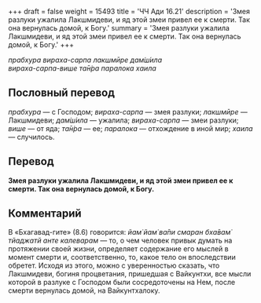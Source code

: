 +++
draft = false
weight = 15493
title = 'ЧЧ Ади 16.21'
description = 'Змея разлуки ужалила Лакшмидеви, и яд этой змеи привел ее к смерти. Так она вернулась домой, к Богу.'
summary = 'Змея разлуки ужалила Лакшмидеви, и яд этой змеи привел ее к смерти. Так она вернулась домой, к Богу.'
+++

_прабхура вираха-сарпа лакшмӣре дам̇ш́ила  
вираха-сарпа-више та̄н̇ра паралока хаила_

## Пословный перевод

_прабхура_ — с Господом; _вираха_\-_сарпа_ — змея разлуки; _лакшмӣре_ — Лакшмидеви; _дам̇ш́ила_ — ужалила; _вираха_\-_сарпа_ — змеи разлуки; _више_ — от яда; _та̄н̇ра_ — ее; _паралока_ — отхождение в иной мир; _хаила_ — случилось.

## Перевод

**Змея разлуки ужалила Лакшмидеви, и яд этой змеи привел ее к смерти. Так она вернулась домой, к Богу.**

## Комментарий

В «Бхагавад-гите» (8.6) говорится: _йам̇ йам̇ ва̄пи смаран бха̄вам̇ тйаджатй анте калеварам —_ то, о чем человек привык думать на протяжении своей жизни, определяет содержание его мыслей в момент смерти и, соответственно, то, какое тело он впоследствии обретет. Исходя из этого, можно с уверенностью сказать, что Лакшмидеви, богиня процветания, пришедшая с Вайкунтхи, все мысли которой в разлуке с Господом были сосредоточены на Нем, после смерти вернулась домой, на Вайкунтхалоку.
